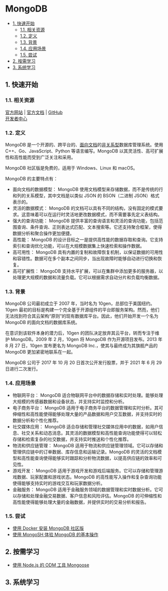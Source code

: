 # MongoDB<!-- omit in toc -->

- [1. 快速开始](#1-快速开始)
  - [1.1. 相关资源](#11-相关资源)
  - [1.2. 定义](#12-定义)
  - [1.3. 背景](#13-背景)
  - [1.4. 应用场景](#14-应用场景)
  - [1.5. 尝试](#15-尝试)
- [2. 按需学习](#2-按需学习)
- [3. 系统学习](#3-系统学习)

## 1. 快速开始

### 1.1. 相关资源

[官方网站](https://www.mongodb.com) | [官方文档](https://www.mongodb.com/docs) | [GitHub](https://github.com/mongodb)  
[开发者中心](https://www.mongodb.com/developer)

### 1.2. 定义

MongoDB 是一个开源的、跨平台的、[面向文档](../../../glossary/文档数据库.md)的[非关系型](../../../glossary/关系型与非关系型数据库.md)数据库管理系统。使用 C++、Go、JavaScript、Python 等语言编写。MongoDB 以其灵活性、高可扩展性和高性能而受到广泛关注和采用。

MongoDB 社区版是免费的，适用于 Windows、Linux 和 macOS。

MongoDB 的主要特点有：

- 面向文档的数据模型： MongoDB 使用文档模型来存储数据，而不是传统的行和列的关系模型，其中文档是以类似 JSON 的 BSON（二进制 JSON）格式表示的。
- 灵活的数据模式： MongoDB 的文档可以具有不同的结构，没有固定的模式要求。这意味着可以在运行时灵活地更改数据模式，而不需要事先定义表结构。
- 强大的查询功能： MongoDB 提供丰富的查询语言和灵活的查询功能，包括范围查询、条件查询、正则表达式匹配、文本搜索等。它还支持聚合框架，使得数据分析和聚合操作更加便捷。
- 高性能： MongoDB 的设计目标之一是提供高性能的数据存取和查询。它支持索引和查询优化功能，可以在大规模数据集上快速检索和操作数据。
- 高可用性： MongoDB 具有内置的复制和故障恢复机制，以保证数据的可用性和容错性。数据可在多个副本之间同步，当出现故障时能够自动进行切换和恢复。
- 高可扩展性： MongoDB 支持水平扩展，可以在集群中添加更多的服务器，以处理更大规模的数据和流量负载。它可以根据需求自动分片和负载均衡数据。

### 1.3. 背景

MongoDB 公司最初成立于 2007 年，当时名为 10gen，总部位于美国纽约。10gen 最初的目标是构建一个完全基于开源组件的平台即服务架构。然而，他们无法找到符合其云架构“原则”的现有数据库平台。因此，他们开始开发一个名为 MongoDB 的面向文档的数据库系统。

在意识到该软件本身的潜力后，10gen 的团队决定放弃其云平台，转而专注于维护 MongoDB。2009 年 2 月，10gen 将 MongoDB 作为开源项目发布。2013 年 8 月 27 日，10gen 宣布更名为 MongoDB Inc.，使其与最终成为其旗舰产品的 MongoDB 更加紧密地联系在一起。

MongoDB 公司于 2017 年 10 月 20 日首次公开发行股票，并于 2021 年 6 月 29 日进行二次发行。

### 1.4. 应用场景

- 物联网平台： MongoDB 适合物联网平台中的数据存储和实时处理。能够处理大规模的传感器数据和设备状态，并支持实时监控和分析。
- 电子商务平台： MongoDB 适用于电子商务平台的数据管理和实时分析。其可伸缩性和高性能使得能够处理大量的产品数据和用户交互数据，并支持实时的数据分析和个性化推荐。
- 社交媒体应用： MongoDB 适合存储和管理社交媒体应用中的数据，如用户信息、社交关系和动态消息。其灵活的数据模型和高性能查询功能使得可以轻松存储和检索复杂的社交数据，并支持实时推送和个性化推荐。
- 物流和供应链管理： MongoDB 适用于物流和供应链管理领域。它可以存储和管理供应链中的订单数据、库存信息和运输记录。MongoDB 的灵活的文档模型和高性能查询使得能够实时跟踪和分析物流数据，以提高供应链的效率和可见性。
- 游戏开发： MongoDB 适用于游戏开发和游戏后端服务。它可以存储和管理游戏数据、玩家配置和游戏状态。MongoDB 的高性能写入操作和复杂查询功能使得能够支持实时的游戏交互和玩家数据分析。
- 金融服务： MongoDB 适用于金融服务领域的数据管理和实时数据分析。它可以存储和处理金融交易数据、客户信息和风险评估。MongoDB 的可伸缩性和高性能使得能够处理大量的金融数据，并提供实时的交易分析和报告。

### 1.5. 尝试

- [使用 Docker 安装 MongoDB 社区版](https://github.com/itabbot/learn-mongodb/tree/main/quick-start/install-community-with-docker)
- [使用 MongoSH 体验 MongoDB 的基本操作](https://github.com/itabbot/learn-mongodb/tree/main/quick-start/experience-with-mongosh)

## 2. 按需学习

- [使用 Node.js 的 ODM 工具 Mongoose](https://github.com/itabbot/learn-mongodb/tree/main/on-demand/use-mongoose-for-nodejs)

## 3. 系统学习
